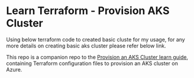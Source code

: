 # Learn Terraform - Provision AKS Cluster

Using below terraform code to created basic cluste for my usage, for any more details on creating basic aks cluster please refer below link.

This repo is a companion repo to the [Provision an AKS Cluster learn guide](https://learn.hashicorp.com/terraform/kubernetes/provision-aks-cluster), containing Terraform configuration files to provision an AKS cluster on Azure.